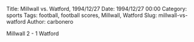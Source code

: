 Title: Millwall vs. Watford, 1994/12/27
Date: 1994/12/27 00:00
Category: sports
Tags: football, football scores, Millwall, Watford
Slug: millwall-vs-watford
Author: carbonero


Millwall 2 - 1 Watford
